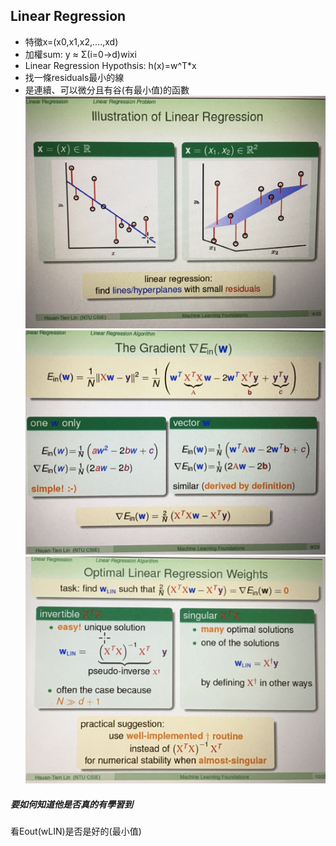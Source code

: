 ## Linear Regression
- 特徵x=(x0,x1,x2,....,xd)
- 加權sum: y ≈ Σ(i=0->d)wixi
- Linear Regression Hypothsis: h(x)=w^T*x
- 找一條residuals最小的線
- 是連續、可以微分且有谷(有最小值)的函數
![圖](../screenshot/L9-1.jpg)
![圖]( https://github.com/shinmao/ML-_-DL/blob/dev2/screenshot/L9-2.jpg "圖片名稱")
![圖]( https://github.com/shinmao/ML-_-DL/blob/dev2/screenshot/L9-3.jpg "圖片名稱")
##### 要如何知道他是否真的有學習到
看Eout(wLIN)是否是好的(最小值)